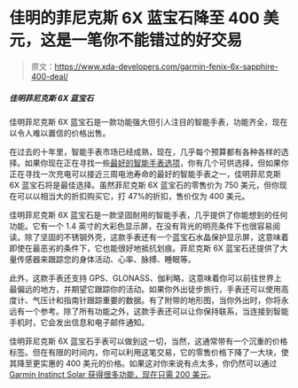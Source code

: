 # 佳明的菲尼克斯 6X 蓝宝石降至 400 美元，这是一笔你不能错过的好交易

> 原文：<https://www.xda-developers.com/garmin-fenix-6x-sapphire-400-deal/>

##### 佳明菲尼克斯 6X 蓝宝石

佳明菲尼克斯 6X 蓝宝石是一款功能强大但引人注目的智能手表，功能齐全，现在以令人难以置信的价格出售。

在过去的十年里，智能手表市场已经成熟，现在，几乎每个预算都有各种各样的选择。如果你现在正在寻找一些[最好的智能手表选项](https://www.xda-developers.com/best-smartwatches/)，你有几个可供选择，但如果你正在寻找一次充电可以接近三周电池寿命的最好的智能手表之一，佳明菲尼克斯 6X 蓝宝石将是最佳选择。虽然菲尼克斯 6X 蓝宝石的零售价为 750 美元，但你现在可以以相当大的折扣购买它，打 47%的折扣，售价仅为 400 美元。

佳明菲尼克斯 6X 蓝宝石是一款坚固耐用的智能手表，几乎提供了你能想到的任何功能。它有一个 1.4 英寸的大彩色显示屏，在没有背光的明亮条件下也很容易阅读。除了坚固的不锈钢外壳，这款手表还有一个蓝宝石水晶保护显示屏，这意味着即使在最恶劣的条件下，它也能很好地抵抗划痕。菲尼克斯 6X 蓝宝石还提供了大量传感器来跟踪您的身体活动、心率、脉搏、睡眠等。

此外，这款手表还支持 GPS、GLONASS、伽利略，这意味着你可以前往世界上最偏远的地方，并期望它跟踪你的活动。如果你外出徒步旅行，手表还可以使用高度计、气压计和指南针跟踪重要的数据。有了附带的地形图，当你外出时，你将永远有一个参考。除了所有功能之外，这款手表还可以让你保持联系，当连接到智能手机时，它会发出信息和电子邮件通知。

佳明菲尼克斯 6X 蓝宝石手表可以做到这一切，当然，这通常带有一个沉重的价格标签。但在有限的时间内，你可以利用这笔交易，它的零售价格下降了一大块，使其降至更实惠的 400 美元的价格。如果这对你来说有点太多，你仍然可以通过 [Garmin Instinct Solar 获得很多功能，现在只需 200 美元](https://www.xda-developers.com/garmin-instinct-solar-199-deal/)。